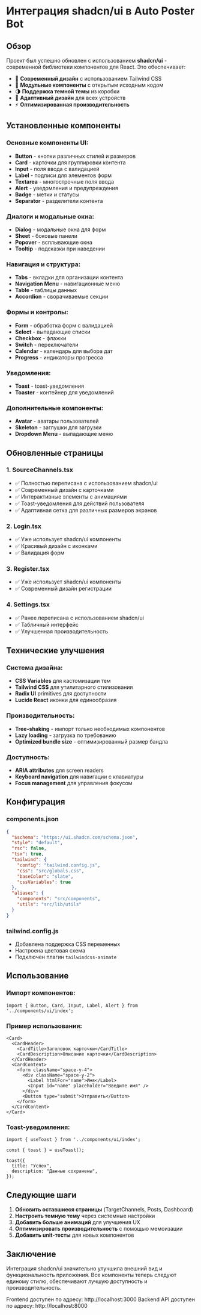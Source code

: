 # Интеграция shadcn/ui в Auto Poster Bot

## Обзор

Проект был успешно обновлен с использованием **shadcn/ui** - современной библиотеки компонентов для React. Это обеспечивает:

- 🎨 **Современный дизайн** с использованием Tailwind CSS
- 🧩 **Модульные компоненты** с открытым исходным кодом
- 🌗 **Поддержка темной темы** из коробки
- 📱 **Адаптивный дизайн** для всех устройств
- ⚡ **Оптимизированная производительность**

## Установленные компоненты

### Основные компоненты UI:
- **Button** - кнопки различных стилей и размеров
- **Card** - карточки для группировки контента
- **Input** - поля ввода с валидацией
- **Label** - подписи для элементов форм
- **Textarea** - многострочные поля ввода
- **Alert** - уведомления и предупреждения
- **Badge** - метки и статусы
- **Separator** - разделители контента

### Диалоги и модальные окна:
- **Dialog** - модальные окна для форм
- **Sheet** - боковые панели
- **Popover** - всплывающие окна
- **Tooltip** - подсказки при наведении

### Навигация и структура:
- **Tabs** - вкладки для организации контента
- **Navigation Menu** - навигационные меню
- **Table** - таблицы данных
- **Accordion** - сворачиваемые секции

### Формы и контролы:
- **Form** - обработка форм с валидацией
- **Select** - выпадающие списки
- **Checkbox** - флажки
- **Switch** - переключатели
- **Calendar** - календарь для выбора дат
- **Progress** - индикаторы прогресса

### Уведомления:
- **Toast** - toast-уведомления
- **Toaster** - контейнер для уведомлений

### Дополнительные компоненты:
- **Avatar** - аватары пользователей
- **Skeleton** - заглушки для загрузки
- **Dropdown Menu** - выпадающие меню

## Обновленные страницы

### 1. SourceChannels.tsx
- ✅ Полностью переписана с использованием shadcn/ui
- ✅ Современный дизайн с карточками
- ✅ Интерактивные элементы с анимациями
- ✅ Toast-уведомления для действий пользователя
- ✅ Адаптивная сетка для различных размеров экранов

### 2. Login.tsx
- ✅ Уже использует shadcn/ui компоненты
- ✅ Красивый дизайн с иконками
- ✅ Валидация форм

### 3. Register.tsx
- ✅ Уже использует shadcn/ui компоненты
- ✅ Современный дизайн регистрации

### 4. Settings.tsx
- ✅ Ранее переписана с использованием shadcn/ui
- ✅ Табличный интерфейс
- ✅ Улучшенная производительность

## Технические улучшения

### Система дизайна:
- **CSS Variables** для кастомизации тем
- **Tailwind CSS** для утилитарного стилизования
- **Radix UI** primitives для доступности
- **Lucide React** иконки для единообразия

### Производительность:
- **Tree-shaking** - импорт только необходимых компонентов
- **Lazy loading** - загрузка по требованию
- **Optimized bundle size** - оптимизированный размер бандла

### Доступность:
- **ARIA attributes** для screen readers
- **Keyboard navigation** для навигации с клавиатуры
- **Focus management** для управления фокусом

## Конфигурация

### components.json
```json
{
  "$schema": "https://ui.shadcn.com/schema.json",
  "style": "default",
  "rsc": false,
  "tsx": true,
  "tailwind": {
    "config": "tailwind.config.js",
    "css": "src/globals.css",
    "baseColor": "slate",
    "cssVariables": true
  },
  "aliases": {
    "components": "src/components",
    "utils": "src/lib/utils"
  }
}
```

### tailwind.config.js
- Добавлена поддержка CSS переменных
- Настроена цветовая схема
- Подключен плагин `tailwindcss-animate`

## Использование

### Импорт компонентов:
```tsx
import { Button, Card, Input, Label, Alert } from '../components/ui/index';
```

### Пример использования:
```tsx
<Card>
  <CardHeader>
    <CardTitle>Заголовок карточки</CardTitle>
    <CardDescription>Описание карточки</CardDescription>
  </CardHeader>
  <CardContent>
    <form className="space-y-4">
      <div className="space-y-2">
        <Label htmlFor="name">Имя</Label>
        <Input id="name" placeholder="Введите имя" />
      </div>
      <Button type="submit">Отправить</Button>
    </form>
  </CardContent>
</Card>
```

### Toast-уведомления:
```tsx
import { useToast } from '../components/ui/index';

const { toast } = useToast();

toast({
  title: "Успех",
  description: "Данные сохранены",
});
```

## Следующие шаги

1. **Обновить оставшиеся страницы** (TargetChannels, Posts, Dashboard)
2. **Настроить темную тему** через системные настройки
3. **Добавить больше анимаций** для улучшения UX
4. **Оптимизировать производительность** с помощью мемоизации
5. **Добавить unit-тесты** для новых компонентов

## Заключение

Интеграция shadcn/ui значительно улучшила внешний вид и функциональность приложения. Все компоненты теперь следуют единому стилю, обеспечивают лучшую доступность и производительность.

Frontend доступен по адресу: http://localhost:3000
Backend API доступен по адресу: http://localhost:8000 